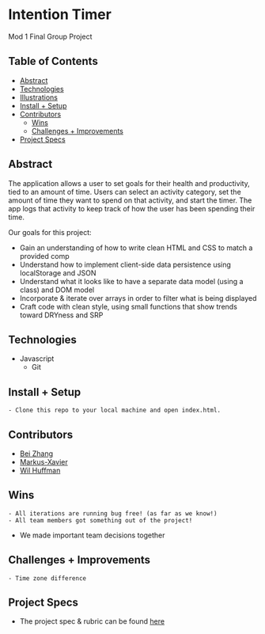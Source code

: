 # Intention Timer
Mod 1 Final Group Project


## Table of Contents
  - [Abstract](#abstract)
  - [Technologies](#technologies)
  - [Illustrations](#illustrations)
  - [Install + Setup](#set-up)
  - [Contributors](#contributors)
	- [Wins](#wins)
	- [Challenges + Improvements](#challenges-+-Improvements)
  - [Project Specs](#project-specs)

## Abstract
 The application allows a user to set goals for their health and productivity, tied to an amount of time. Users can select an activity category, set the amount of time they want to spend on that activity, and start the timer. The app logs that activity to keep track of how the user has been spending their time.
 
 Our goals for this project: 
- Gain an understanding of how to write clean HTML and CSS to match a provided comp
- Understand how to implement client-side data persistence using localStorage and JSON
- Understand what it looks like to have a separate data model (using a class) and DOM model
- Incorporate & iterate over arrays in order to filter what is being displayed
- Craft code with clean style, using small functions that show trends toward DRYness and SRP

## Technologies
  - Javascript
	- Git 


## Install + Setup
	- Clone this repo to your local machine and open index.html.


## Contributors
  - [Bei Zhang](https://github.com/lokiandfengshui)
  - [Markus-Xavier](https://github.com/markus-xavier)
  - [Wil Huffman](https://github.com/Wil-Huffman)

## Wins
	- All iterations are running bug free! (as far as we know!)
	- All team members got something out of the project!
  - We made important team decisions together 

## Challenges + Improvements
	- Time zone difference

## Project Specs
  - The project spec & rubric can be found [here](https://frontend.turing.edu/projects/module-1/intention-timer-group.html)

